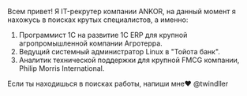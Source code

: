 Всем привет! 
Я IT-рекрутер компании ANKOR, на данный момент я нахожусь в поисках крутых специалистов, а именно: 

1. Программист 1С на развитие 1С ERP для крупной агропромышленной компании Агротерра.
2. Ведущий системный администратор Linux в "Тойота банк".
3. Аналитик технической поддержки для крупной FMCG компании, Philip Morris International. 

Если ты находишься в поисках работы, напиши мне❤️ @twindller 
